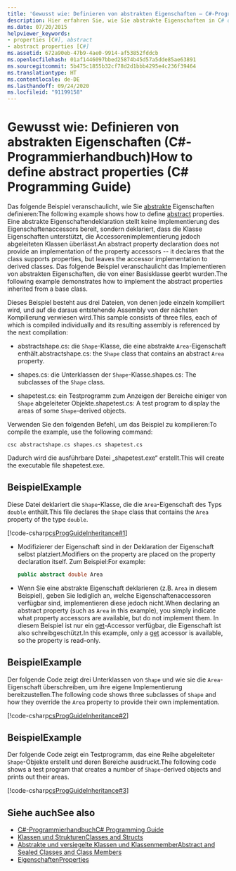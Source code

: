 ```yaml
---
title: 'Gewusst wie: Definieren von abstrakten Eigenschaften – C#-Programmierhandbuch'
description: Hier erfahren Sie, wie Sie abstrakte Eigenschaften in C# definieren. Das Deklarieren einer abstrakten Eigenschaft bedeutet, dass eine Klasse eine Eigenschaft unterstützt. Die abgeleiteten Klassen implementieren Zugriffsmethoden.
ms.date: 07/20/2015
helpviewer_keywords:
- properties [C#], abstract
- abstract properties [C#]
ms.assetid: 672a90eb-47b9-4ae0-9914-af53852fddcb
ms.openlocfilehash: 01af1446097bbed25874b45d57a5dde85ae63891
ms.sourcegitcommit: 5b475c1855b32cf78d2d1bbb4295e4c236f39464
ms.translationtype: HT
ms.contentlocale: de-DE
ms.lasthandoff: 09/24/2020
ms.locfileid: "91199158"
---
```

# <a name="how-to-define-abstract-properties-c-programming-guide"></a><span data-ttu-id="489f8-105">Gewusst wie: Definieren von abstrakten Eigenschaften (C#-Programmierhandbuch)</span><span class="sxs-lookup"><span data-stu-id="489f8-105">How to define abstract properties (C# Programming Guide)</span></span>

<span data-ttu-id="489f8-106">Das folgende Beispiel veranschaulicht, wie Sie [abstrakte](../../language-reference/keywords/abstract.md) Eigenschaften definieren:</span><span class="sxs-lookup"><span data-stu-id="489f8-106">The following example shows how to define [abstract](../../language-reference/keywords/abstract.md) properties.</span></span> <span data-ttu-id="489f8-107">Eine abstrakte Eigenschaftendeklaration stellt keine Implementierung des Eigenschaftenaccessors bereit, sondern deklariert, dass die Klasse Eigenschaften unterstützt, die Accessorenimplementierung jedoch abgeleiteten Klassen überlässt.</span><span class="sxs-lookup"><span data-stu-id="489f8-107">An abstract property declaration does not provide an implementation of the property accessors -- it declares that the class supports properties, but leaves the accessor implementation to derived classes.</span></span> <span data-ttu-id="489f8-108">Das folgende Beispiel veranschaulicht das Implementieren von abstrakten Eigenschaften, die von einer Basisklasse geerbt wurden.</span><span class="sxs-lookup"><span data-stu-id="489f8-108">The following example demonstrates how to implement the abstract properties inherited from a base class.</span></span>  
  
 <span data-ttu-id="489f8-109">Dieses Beispiel besteht aus drei Dateien, von denen jede einzeln kompiliert wird, und auf die daraus entstehende Assembly von der nächsten Kompilierung verwiesen wird.</span><span class="sxs-lookup"><span data-stu-id="489f8-109">This sample consists of three files, each of which is compiled individually and its resulting assembly is referenced by the next compilation:</span></span>  
  
- <span data-ttu-id="489f8-110">abstractshape.cs: die `Shape`-Klasse, die eine abstrakte `Area`-Eigenschaft enthält.</span><span class="sxs-lookup"><span data-stu-id="489f8-110">abstractshape.cs: the `Shape` class that contains an abstract `Area` property.</span></span>  
  
- <span data-ttu-id="489f8-111">shapes.cs: die Unterklassen der `Shape`-Klasse.</span><span class="sxs-lookup"><span data-stu-id="489f8-111">shapes.cs: The subclasses of the `Shape` class.</span></span>  
  
- <span data-ttu-id="489f8-112">shapetest.cs: ein Testprogramm zum Anzeigen der Bereiche einiger von `Shape` abgeleiteter Objekte.</span><span class="sxs-lookup"><span data-stu-id="489f8-112">shapetest.cs: A test program to display the areas of some `Shape`-derived objects.</span></span>  
  
 <span data-ttu-id="489f8-113">Verwenden Sie den folgenden Befehl, um das Beispiel zu kompilieren:</span><span class="sxs-lookup"><span data-stu-id="489f8-113">To compile the example, use the following command:</span></span>  
  
 `csc abstractshape.cs shapes.cs shapetest.cs`  
  
 <span data-ttu-id="489f8-114">Dadurch wird die ausführbare Datei „shapetest.exe“ erstellt.</span><span class="sxs-lookup"><span data-stu-id="489f8-114">This will create the executable file shapetest.exe.</span></span>  
  
## <a name="example"></a><span data-ttu-id="489f8-115">Beispiel</span><span class="sxs-lookup"><span data-stu-id="489f8-115">Example</span></span>  

 <span data-ttu-id="489f8-116">Diese Datei deklariert die `Shape`-Klasse, die die `Area`-Eigenschaft des Typs `double` enthält.</span><span class="sxs-lookup"><span data-stu-id="489f8-116">This file declares the `Shape` class that contains the `Area` property of the type `double`.</span></span>  
  
 [!code-csharp[csProgGuideInheritance#1](~/samples/snippets/csharp/VS_Snippets_VBCSharp/csProgGuideInheritance/CS/Inheritance.cs#1)]  
  
- <span data-ttu-id="489f8-117">Modifizierer der Eigenschaft sind in der Deklaration der Eigenschaft selbst platziert.</span><span class="sxs-lookup"><span data-stu-id="489f8-117">Modifiers on the property are placed on the property declaration itself.</span></span> <span data-ttu-id="489f8-118">Zum Beispiel:</span><span class="sxs-lookup"><span data-stu-id="489f8-118">For example:</span></span>  
  
    ```csharp  
    public abstract double Area  
    ```  
  
- <span data-ttu-id="489f8-119">Wenn Sie eine abstrakte Eigenschaft deklarieren (z.B. `Area` in diesem Beispiel), geben Sie lediglich an, welche Eigenschaftenaccessoren verfügbar sind, implementieren diese jedoch nicht.</span><span class="sxs-lookup"><span data-stu-id="489f8-119">When declaring an abstract property (such as `Area` in this example), you simply indicate what property accessors are available, but do not implement them.</span></span> <span data-ttu-id="489f8-120">In diesem Beispiel ist nur ein [get](../../language-reference/keywords/get.md)-Accessor verfügbar, die Eigenschaft ist also schreibgeschützt.</span><span class="sxs-lookup"><span data-stu-id="489f8-120">In this example, only a [get](../../language-reference/keywords/get.md) accessor is available, so the property is read-only.</span></span>  
  
## <a name="example"></a><span data-ttu-id="489f8-121">Beispiel</span><span class="sxs-lookup"><span data-stu-id="489f8-121">Example</span></span>  

 <span data-ttu-id="489f8-122">Der folgende Code zeigt drei Unterklassen von `Shape` und wie sie die `Area`-Eigenschaft überschreiben, um ihre eigene Implementierung bereitzustellen.</span><span class="sxs-lookup"><span data-stu-id="489f8-122">The following code shows three subclasses of `Shape` and how they override the `Area` property to provide their own implementation.</span></span>  
  
 [!code-csharp[csProgGuideInheritance#2](~/samples/snippets/csharp/VS_Snippets_VBCSharp/csProgGuideInheritance/CS/Inheritance.cs#2)]  
  
## <a name="example"></a><span data-ttu-id="489f8-123">Beispiel</span><span class="sxs-lookup"><span data-stu-id="489f8-123">Example</span></span>  

 <span data-ttu-id="489f8-124">Der folgende Code zeigt ein Testprogramm, das eine Reihe abgeleiteter `Shape`-Objekte erstellt und deren Bereiche ausdruckt.</span><span class="sxs-lookup"><span data-stu-id="489f8-124">The following code shows a test program that creates a number of `Shape`-derived objects and prints out their areas.</span></span>  
  
 [!code-csharp[csProgGuideInheritance#3](~/samples/snippets/csharp/VS_Snippets_VBCSharp/csProgGuideInheritance/CS/Inheritance.cs#3)]  
  
## <a name="see-also"></a><span data-ttu-id="489f8-125">Siehe auch</span><span class="sxs-lookup"><span data-stu-id="489f8-125">See also</span></span>

- [<span data-ttu-id="489f8-126">C#-Programmierhandbuch</span><span class="sxs-lookup"><span data-stu-id="489f8-126">C# Programming Guide</span></span>](../index.md)
- [<span data-ttu-id="489f8-127">Klassen und Strukturen</span><span class="sxs-lookup"><span data-stu-id="489f8-127">Classes and Structs</span></span>](./index.md)
- [<span data-ttu-id="489f8-128">Abstrakte und versiegelte Klassen und Klassenmember</span><span class="sxs-lookup"><span data-stu-id="489f8-128">Abstract and Sealed Classes and Class Members</span></span>](./abstract-and-sealed-classes-and-class-members.md)
- [<span data-ttu-id="489f8-129">Eigenschaften</span><span class="sxs-lookup"><span data-stu-id="489f8-129">Properties</span></span>](./properties.md)
